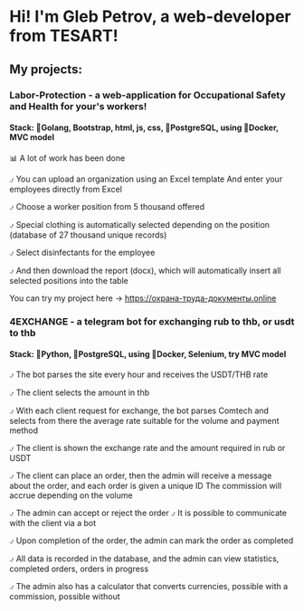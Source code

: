 # Hi! I'm Gleb Petrov, a web-developer from TESART!


## My projects:

### Labor-Protection - a web-application for Occupational Safety and Health for your's workers!

#### Stack: 🐹Golang, Bootstrap, html, js, css, 🐘PostgreSQL, using 🐳Docker, MVC model

📊 A lot of work has been done

⍻ You can upload an organization using an Excel template
And enter your employees directly from Excel

⍻ Choose a worker position from 5 thousand offered

⍻ Special clothing is automatically selected depending on the position (database of 27 thousand unique records)

⍻ Select disinfectants for the employee

⍻ And then download the report (docx), which will automatically insert all selected positions into the table

You can try my project here -> https://охрана-труда-документы.online


### 4EXCHANGE - a telegram bot for exchanging rub to thb, or usdt to thb

#### Stack: 🐍Python, 🐘PostgreSQL, using 🐳Docker, Selenium, try MVC model

⍻ The bot parses the site every hour and receives the USDT/THB rate

⍻ The client selects the amount in thb

⍻ With each client request for exchange, the bot parses Comtech and selects from there the average rate suitable for the volume and payment method

⍻ The client is shown the exchange rate and the amount required in rub or USDT

⍻ The client can place an order, then the admin will receive a message about the order, and each order is given a unique ID
The commission will accrue depending on the volume

⍻ The admin can accept or reject the order
⍻ It is possible to communicate with the client via a bot

⍻ Upon completion of the order, the admin can mark the order as completed

⍻ All data is recorded in the database, and the admin can view statistics, completed orders, orders in progress

⍻ The admin also has a calculator that converts currencies, possible with a commission, possible without

